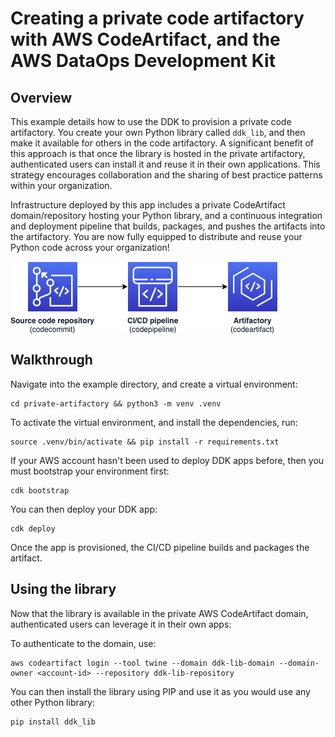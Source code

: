 # Creating a private code artifactory with AWS CodeArtifact, and the AWS DataOps Development Kit

## Overview

This example details how to use the DDK to provision a private code artifactory. You create your own Python library called `ddk_lib`, and then make it available for others in the code artifactory.
A significant benefit of this approach is that once the library is hosted in the private artifactory, authenticated users can install it and reuse it in their own applications.
This strategy encourages collaboration and the sharing of best practice patterns within your organization.

Infrastructure deployed by this app includes a private CodeArtifact domain/repository hosting your Python library, and a continuous integration and deployment pipeline that builds, packages, and pushes the artifacts into the artifactory. 
You are now fully equipped to distribute and reuse your Python code across your organization!

<img align="center" src="docs/_static/artifactory.png">

## Walkthrough

Navigate into the example directory, and create a virtual environment:

```console
cd private-artifactory && python3 -m venv .venv
```

To activate the virtual environment, and install the dependencies, run:

```console
source .venv/bin/activate && pip install -r requirements.txt
```

If your AWS account hasn't been used to deploy DDK apps before, then you must bootstrap your environment first:

```console
cdk bootstrap
```

You can then deploy your DDK app:

```console
cdk deploy
```

Once the app is provisioned, the CI/CD pipeline builds and packages the artifact.

## Using the library

Now that the library is available in the private AWS CodeArtifact domain, authenticated users can leverage it in their own apps:

To authenticate to the domain, use:
```console
aws codeartifact login --tool twine --domain ddk-lib-domain --domain-owner <account-id> --repository ddk-lib-repository
```

You can then install the library using PIP and use it as you would use any other Python library:

```console
pip install ddk_lib
```

